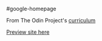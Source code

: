 #google-homepage

From The Odin Project's [curriculum](http://www.theodinproject.com/courses/web-development-101/lessons/html-css)

[Preview site here](https://google-homepage-odin-project.netlify.com)